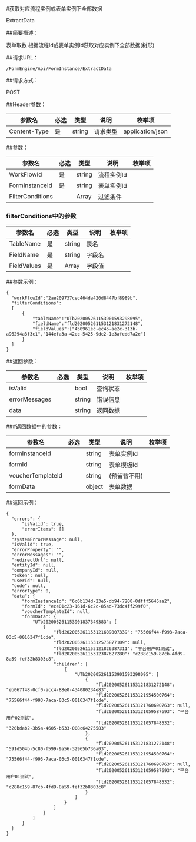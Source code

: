 #获取对应流程实例或表单实例下全部数据

ExtractData

##简要描述：

 表单取数
 根据流程Id或表单实例Id获取对应实例下全部数据(树形)

##请求URL：

    /FormEngine/Api/FormInstance/ExtractData

##请求方式：

POST

##Header参数：

|  参数名 | 必选  | 类型  | 说明  | 枚举项  |
| ------------ | ------------ | ------------ | ------------ | ------------ |
| Content-Type  |  是 | string  |  请求类型 | application/json  |

##参数：

|  参数名 | 必选  | 类型  | 说明  | 枚举项  |
| ------------ | ------------ | ------------ | ------------ | ------------ |
| WorkFlowId  | 是  | string  | 流程实例Id  |   |
| FormInstanceId  | 是  | string  | 表单实例Id  |   |
| FilterConditions  |   | Array  | 过滤条件  |   |

### filterConditions中的参数

|  参数名 | 必选  | 类型  | 说明  | 枚举项  |
| ------------ | ------------ | ------------ | ------------ | ------------ |
| TableName  | 是  | string  | 表名  |   |
| FieldName  | 是  | string  | 字段名  |   |
| FieldValues  | 是  | Array  | 字段值  |   |

##参数示例：

    {
      "workFlowId":"2ae209737cec464da420d8447bf8989b",
      "filterConditions":
      [
          {
              "tableName":"UTb202005261153901593298095",
              "fieldName":"fld202005261153121831272148",
              "fieldValues":["450961ec-ec45-ae2c-313b-a96294a3f3c1","144efa3a-42ec-5425-9dc2-1e3afedd7a2e"]
          }
      ]
    }

##返回参数：

|  参数名 | 必选  | 类型  | 说明  | 枚举项  |
| ------------ | ------------ | ------------ | ------------ | ------------ |
|isValid||bool|查询状态||
|errorMessages||string|错误信息||
|data||string|返回数据||

###返回数据中的参数：

|  参数名 | 必选  | 类型  | 说明  | 枚举项  |
| ------------ | ------------ | ------------ | ------------ | ------------ |
|formInstanceId||string|表单实例Id||
|formId||string|表单模板Id||
|voucherTemplateId||string|(预留暂不用)||
|formData||object|表单数据||

##返回示例：

    {
      "errors": {
          "isValid": true,
          "errorItems": []
      },
      "systemErrorMessage": null,
      "isValid": true,
      "errorProperty": "",
      "errorMessages": "",
      "redirectUrl": null,
      "entityId": null,
      "companyId": null,
      "token": null,
      "userId": null,
      "code": null,
      "errorType": 0,
      "data": {
          "formInstanceId": "6c6b134d-23e5-db94-7200-0dfff5645aa2",
          "formId": "ece01c23-161d-6c2c-85ad-73dc4ff299f0",
          "voucherTemplateId": null,
          "formData": {
              "UTb202005261153901837349383": [
                  {
                      "fld202005261153121609807339": "75566f44-f993-7aca-03c5-0016347f1cde",
                      "fld20200526115312575877109": null,
                      "fld202005261153121826387311": "平台用户01测试",
                      "fld20200526115312387627280": "c288c159-87cb-4fd9-8a59-fef32b8303c8",
                      "children": [
                          {
                              "UTb202005261153901593298095": [
                                  {
                                      "fld202005261153121831272148": "eb067f48-0cf0-acc4-88e0-434080234e83",
                                      "fld202005261153121954500764": "75566f44-f993-7aca-03c5-0016347f1cde",
                                      "fld202005261153121760690763": null,
                                      "fld202005261153121059587693": "平台用户02测试",
                                      "fld202005261153121057848532": "320bdab2-3b5a-4605-b533-008c64275583"
                                  },
                                  {
                                      "fld202005261153121831272148": "591d504b-5c80-f599-9a56-32965b736a03",
                                      "fld202005261153121954500764": "75566f44-f993-7aca-03c5-0016347f1cde",
                                      "fld202005261153121760690763": null,
                                      "fld202005261153121059587693": "平台用户01测试",
                                      "fld202005261153121057848532": "c288c159-87cb-4fd9-8a59-fef32b8303c8"
                                  }
                              ]
                          }
                      ]
                  }
              ]
          }
      }
    }
